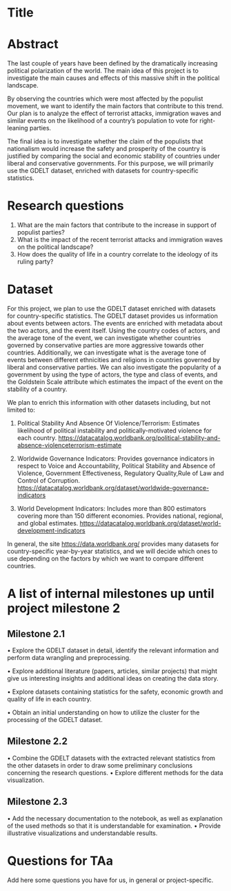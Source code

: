 # Title

# Abstract

The last couple of years have been defined by the dramatically increasing political polarization of the world. The main idea of this project is to investigate the main causes and effects of this massive shift in the political landscape.

By observing the countries which were most affected by the populist movement, we want to identify the main factors that contribute to this trend. Our plan is to analyze the effect of terrorist attacks, immigration waves and similar events on the likelihood of a country’s population to vote for right-leaning parties.

The final idea is to investigate whether the claim of the populists that nationalism would increase the safety and prosperity of the country is justified by comparing the social and economic stability of countries under liberal and conservative governments. For this purpose, we will primarily use the GDELT dataset, enriched with datasets for country-specific statistics. 

# Research questions
1. What are the main factors that contribute to the increase in support of populist parties?
2. What is the impact of the recent terrorist attacks and immigration waves on the political landscape?
3. How does the quality of life in a country correlate to the ideology of its ruling party?

# Dataset
For this project, we plan to use the GDELT dataset enriched with datasets for country-specific statistics. The GDELT dataset provides us information about events between actors. The events are enriched with metadata about the two actors, and the event itself. Using the country codes of actors, and the average tone of the event, we can investigate whether countries governed by conservative parties are more aggressive towards other countries. Additionally, we can investigate what is the average tone of events between different ethnicities and religions in countries governed by liberal and conservative parties. We can also investigate the popularity of a government by using the type of actors, the type and class of events, and the Goldstein Scale attribute which estimates the impact of the event on the stability of a country.  

We plan to enrich this information with other datasets including, but not limited to:

1. Political Stability And Absence Of Violence/Terrorism: Estimates likelihood of political instability and politically-motivated violence for each country. 
https://datacatalog.worldbank.org/political-stability-and-absence-violenceterrorism-estimate
  
2. Worldwide Governance Indicators: Provides governance indicators in respect to Voice and Accountability, Political Stability and Absence of Violence, Government Effectiveness, Regulatory Quality,Rule of Law and Control of Corruption. 
https://datacatalog.worldbank.org/dataset/worldwide-governance-indicators 

3. World Development Indicators: Includes more than 800 estimators covering more than 150 different economies. Provides national, regional, and global estimates.
https://datacatalog.worldbank.org/dataset/world-development-indicators  

In general, the site https://data.worldbank.org/ provides many datasets for country-specific year-by-year statistics, and we will decide which ones to use depending on the factors by which we want to compare different countries. 

# A list of internal milestones up until project milestone 2
## Milestone 2.1
  • Explore the GDELT dataset in detail, identify the relevant information and perform data wrangling and preprocessing.
  
  • Explore additional literature (papers, articles, similar projects) that might give us interesting insights and additional ideas on creating the data story.
  
  • Explore datasets containing statistics for the safety, economic growth and quality of life in each country.
  
  • Obtain an initial understanding on how to utilize the cluster for the processing of the GDELT dataset.
## Milestone 2.2
  • Combine the GDELT datasets with the extracted relevant statistics from the other datasets in order to draw some preliminary conclusions concerning the research questions.
  • Explore different methods for the data visualization.
## Milestone 2.3
  • Add the necessary documentation to the notebook, as well as explanation of the used methods so that it is understandable for examination.
  • Provide illustrative visualizations and understandable results.

# Questions for TAa
Add here some questions you have for us, in general or project-specific.
